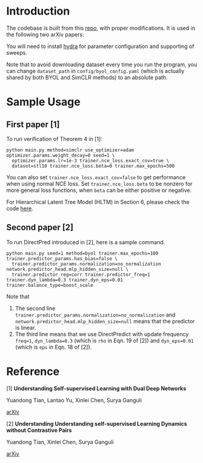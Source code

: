 # Introduction
The codebase is built from this [repo](https://github.com/sthalles/PyTorch-BYOL), with proper modifications. It is used in the following two arXiv papers:

You will need to install [hydra](https://github.com/facebookresearch/hydra) for parameter configuration and supporting of sweeps.  

Note that to avoid downloading dataset every time you run the program, you can change `dataset_path` in `config/byol_config.yaml` (which is actually shared by both BYOL and SimCLR methods) to an absolute path.


# Sample Usage 

## First paper [1]
To run verification of Theorem 4 in [1]:

```
python main.py method=simclr use_optimizer=adam optimizer.params.weight_decay=0 seed=1 \
  optimizer.params.lr=1e-3 trainer.nce_loss.exact_cov=true \
  dataset=stl10 trainer.nce_loss.beta=0 trainer.max_epochs=500
```

You can also set `trainer.nce_loss.exact_cov=false` to get performance when using normal NCE loss. Set `trainer.nce_loss.beta` to be nonzero for more general loss functions, when `beta` can be either positive or negative.  

For Hierarchical Latent Tree Model (HLTM) in Section 6, please check the code [here](https://github.com/facebookresearch/luckmatters/tree/master/ssl/hltm).

## Second paper [2]
To run DirectPred introduced in [2], here is a sample command. 

```
python main.py seed=1 method=byol trainer.max_epochs=100 trainer.predictor_params.has_bias=false \
  trainer.predictor_params.normalization=no_normalization network.predictor_head.mlp_hidden_size=null \
  trainer.predictor_reg=corr trainer.predictor_freq=1 trainer.dyn_lambda=0.3 trainer.dyn_eps=0.01 trainer.balance_type=boost_scale
```
Note that 
1. The second line `trainer.predictor_params.normalization=no_normalization` and `network.predictor_head.mlp_hidden_size=null` means that the predictor is linear.  
2. The third line means that we use DirectPredict with update frequency `freq=1`, `dyn_lambda=0.3` (which is `rho` in Eqn. 19 of [2]) and `dyn_eps=0.01` (which is `eps` in Eqn. 18 of [2]).  

# Reference
[1] **Understanding Self-supervised Learning with Dual Deep Networks** 

Yuandong Tian, Lantao Yu, Xinlei Chen, Surya Ganguli

[arXiv](https://arxiv.org/abs/2010.00578)  

[2] **Understanding Understanding self-supervised Learning Dynamics without Contrastive Pairs** 

Yuandong Tian, Xinlei Chen, Surya Ganguli

[arXiv](https://arxiv.org/abs/2102.06810)  




